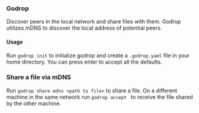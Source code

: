 ### Godrop
Discover peers in the local network and share files with them.
Godrop utilizes mDNS to discover the local address of potential peers. 

#### Usage
Run `godrop init` to initialize godrop and create a `.godrop.yaml` file in your home directory. You can press enter to accept all the defaults. 

### Share a file via mDNS
Run `godrop share mdns <path to file>` to share a file. On a different machine in the same network run `godrop accept ` to receive the file shared by the other machine. 